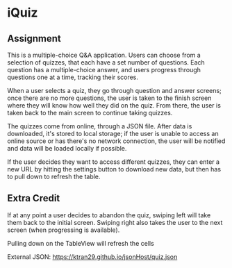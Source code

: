 # iQuiz

## Assignment
This is a multiple-choice Q&A application. Users can choose from a selection of quizzes, that each have a set number of questions. Each question has a multiple-choice answer, and users progress through questions one at a time, tracking their scores.

When a user selects a quiz, they go through question and answer screens; once there are no more questions, the user is taken to the finish screen where they will know how well they did on the quiz. From there, the user is taken back to the main screen to continue taking quizzes.

The quizzes come from online, through a JSON file. After data is downloaded, it's stored to local storage; if the user is unable to access an online source or has there's no network connection, the user will be notified and data will be loaded locally if possible.

If the user decides they want to access different quizzes, they can enter a new URL by hitting the settings button to download new data, but then has to pull down to refresh the table.

## Extra Credit
If at any point a user decides to abandon the quiz, swiping left will take them back to the initial screen. Swiping right also takes the user to the next screen (when progressing is available).

Pulling down on the TableView will refresh the cells

External JSON: https://ktran29.github.io/jsonHost/quiz.json
